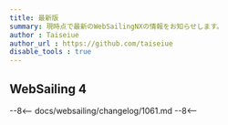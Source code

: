 ```yaml
---
title: 最新版
summary: 現時点で最新のWebSailingNXの情報をお知らせします。
author : Taiseiue
author_url : https://github.com/taiseiue
disable_tools : true
---
```

## WebSailing 4
--8<--
docs/websailing/changelog/1061.md
--8<--